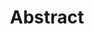 ---
title: 'Abstract'
field: 'dcterms.abstract'
slug: 'global-abstract'
description: 'A narrative summary of the resource.'
required: False
module: 'Form'
cluster: 'Global'
policy: 'Free value. Single value only.'
layout: 'home'
---